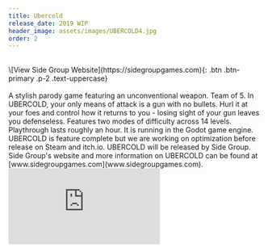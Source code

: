 ```yaml
---
title: Ubercold
release_date: 2019 WIP
header_image: assets/images/UBERCOLD4.jpg
order: 2
---
```

<br>
\[View Side Group Website](https://sidegroupgames.com){: .btn .btn-primary .p-2 .text-uppercase}
<br><br>
A stylish parody game featuring an unconventional weapon. Team of 5. In UBERCOLD, your only means of attack is a gun with no bullets. Hurl it at your foes and control how it returns to you - losing sight of your gun leaves you defenseless. Features two modes of difficulty across 14 levels. Playthrough lasts roughly an hour. It is running in the Godot game engine. UBERCOLD is feature complete but we are working on optimization before release on Steam and itch.io. UBERCOLD will be released by Side Group. Side Group's website and more information on UBERCOLD can be found at [www.sidegroupgames.com](www.sidegroupgames.com).

<br>
<div class="embed-container text-center"><iframe src="https://player.vimeo.com/video/296369486" frameborder="0" webkitallowfullscreen="" mozallowfullscreen="" allowfullscreen=""></iframe></div>
